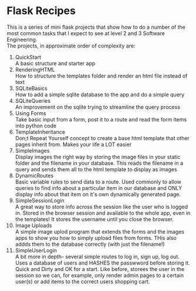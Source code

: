 # Flask Recipes  
  
This is a series of mini flask projects that show how to do a number of the most common tasks that I expect to see at level 2 and 3 Software Engineering.  
The projects, in approximate order of complexity are:  
1. QuickStart  
A basic structure and starter app
2. RenderingHTML  
How to structure the templates folder and render an html file instead of text
3. SQLiteBasics  
How to add a simple sqlite database to the app and do a simple query
4. SQLiteQueries  
An improvement on the sqlite trying to streamline the query process
5. Using Forms  
Take basic input from a form, post it to a route and read the form items into python code
6. TemplateInheritance  
Don;t Repeat Yourself concept to create a base html template that other pages inherit from. Makes your life a LOT easier
7. SimpleImages  
Display images the right way by storing the image files in your static folder and the filename in your database. This reads the filename in a query and sends them all to the html template to display as images
8. DynamicRoutes  
Basic variable rules to send data to a route. Used commonly to allow queries to find info about a particular item in our database and ONLY display info about that item on it's own dynamically generated page.
9. SimpleSessionLogin  
A great way to store info across the session like the user who is logged in. Stored in the browser session and available to the whole app, even in the templates! It stores the username until you close the browser.
10. Image Uploads  
A simple image uplod program that extends the forms and the images apps to show you how to simply upload files from forms. THis also addds them to the database correctly (with just the filename!)
11. SimpleUserLogin  
A bit more in depth- several simple routes to log in, sign up, log out. Uses a database of users and HASHES the passwword before storing it. Quick and Dirty and OK for a start. Like before, storees the user in the session so we can, for example, only render admin pages to a certain user(s) or add items to the correct users shopping cart.